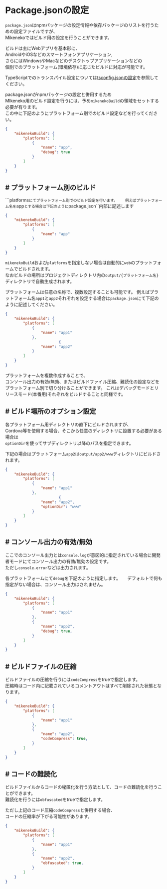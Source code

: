 # Package.jsonの設定

``package.json``はnpmパッケージの設定情報や依存パッケージのリストを行うための設定ファイルですが、  
Mikenekoではビルド用の設定を行うことができます。

ビルドは主にWebアプリを基本形に、  
AndroidやiOSなどのスマートフォンアプリケーション,   
さらにはWindowsやMacなどのデスクトップアプリケーションなどの  
個別でのプラットフォーム(環境依存)に応じたビルドに対応が可能です。

TypeScriptでのトランスパイル設定については[tsconfig.jsonの設定](tsconfig.md)を参照してください。

package.jsonがnpmパッケージの設定と併用するため  
MIkeneko用のビルド設定を行うには、予め``mikenekoBuild``の領域をセットする必要が有ります。  
この中に下記のようにプラットフォーム別でのビルド設定などを行ってください。  

```json
{
    "mikenekoBuild": {
        "platforms": [
            { 
                "name": "app",
                "debug": true
            }
        ]
    }
}
```

## # プラットフォーム別のビルド

```platforms``にてプラットフォーム別でのビルド設定を行います。　　
例えばプラットフォーム名を``app``とする場合は下記のように``package.json``内部に記述します

```json
{
    "mikenekoBuild": {
        "platforms": [
            { 
                "name": "app"
            }
        ]
    }
}
```

``mikenekoBuild``および``platforms``を指定しない場合は自動的に``web``のプラットフォームでビルドされます。  
なおビルドの場所はプロジェクトディレクトリ内の``output/{プラットフォーム名}``ディレクトリで自動生成されます。

プラットフォームは任意の名称で、複数設定することも可能です。
例えばプラットフォーム名``app1``と``app2``それぞれを設定する場合は``package.json``にて下記のように記述してください。

```json
{
    "mikenekoBuild": {
        "platforms": [
            { 
                "name": "app1"
            },
                        { 
                "name": "app2"
            }
        ]
    }
}
```

プラットフォームを複数作成することで、  
コンソール出力の有効/無効、またはビルドファイル圧縮、難読化の設定などをプラットフォーム別で切り分けることができます。
これはデバッグモードとリリースモード(本番用)それぞれをビルドすることと同様です。

## # ビルド場所のオプション設定

各プラットフォーム用ディレクトリの直下にビルドされますが、  
Cordova等を使用する場合、そこから任意のディレクトリに設置する必要がある場合は  
``optionDir``を使ってサブディレクトリ以降のパスを指定できます。

下記の場合はプラットフォーム``app2``は``output/app2/www``ディレクトリにビルドされます。

```json
{
    "mikenekoBuild": {
        "platforms": [
            { 
                "name": "app1"
            },
                        { 
                "name": "app2",
                "optionDir": "www"
            }
        ]
    }
}
```

## # コンソール出力の有効/無効

ここでのコンソール出力とは``console.log``が意図的に指定されている場合に開発者モードにてコンソール出力の有効/無効の設定です。  
ただし``console.error``などは出力されます。

各プラットフォームにて``debug``を下記のように指定します。  　
デフォルトで何も指定がない場合は、コンソール出力はされません。 

```json
{
    "mikenekoBuild": {
        "platforms": [
            { 
                "name": "app1"
            },
            { 
                "name": "app2",
                "debug": true,
            }
        ]
    }
}
```

## # ビルドファイルの圧縮

ビルドファイルの圧縮を行うには``codeCompress``をtrueで指定します。  
圧縮時はコード内に記載されているコメントアウトはすべて削除された状態となります。

```json
{
    "mikenekoBuild": {
        "platforms": [
            { 
                "name": "app1"
            },
            { 
                "name": "app2",
                "codeCompress": true,
            }
        ]
    }
}
```

## # コードの難読化

ビルドファイルからコードの秘匿化を行う方法として、コードの難読化を行うことができます。  
難読化を行うには``obfuscated``をtrueで指定します。  

ただし上記のコード圧縮``codeCompress``と併用する場合、  
コードの圧縮率が下がる可能性があります。

```json
{
    "mikenekoBuild": {
        "platforms": [
            { 
                "name": "app1"
            },
            { 
                "name": "app2",
                "obfuscated": true,
            }
        ]
    }
}
```
